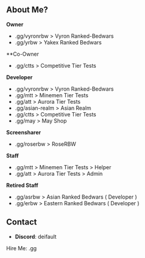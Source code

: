 ## About Me?
**Owner**
- .gg/vyronrbw > Vyron Ranked-Bedwars
- .gg/yrbw > Yakex Ranked Bedwars

**Co-Owner
- .gg/ctts > Competitive Tier Tests

**Developer**
- .gg/vyronrbw > Vyron Ranked-Bedwars
- .gg/mtt > Minemen Tier Tests
- .gg/att > Aurora Tier Tests
- .gg/asian-realm > Asian Realm
- .gg/ctts > Competitive Tier Tests
- .gg/may > May Shop

**Screensharer**
- .gg/roserbw > RoseRBW

**Staff**
- .gg/mtt > Minemen Tier Tests > Helper
- .gg/att > Aurora Tier Tests > Admin

**Retired Staff**
- .gg/asrbw > Asian Ranked Bedwars ( Developer )
- .gg/erbw > Eastern Ranked Bedwars ( Developer )

## Contact
- **Discord**: deifault

Hire Me: .gg
